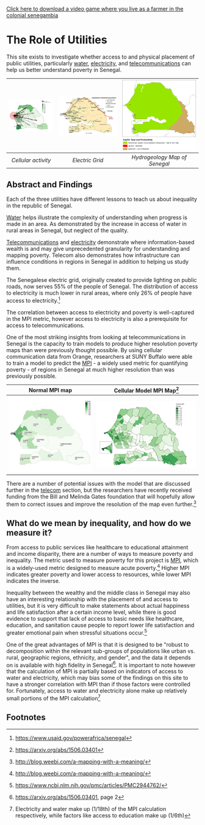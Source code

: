 [Click here to download a video game where you live as a farmer in the colonial senegambia](Resources/Senegambian_Trails.zip)

# The Role of Utilities
This site exists to investigate whether access to and physical placement of public utilities, particularly [water](water.md), [electricity](electricity.md), and [telecommunications](telecom.md) can help us better understand poverty in Senegal.

| ![Cellular Activity](./Resources/Telecom/Telecom_Maps/Poverty_and_Cell_Towers.png) | ![MPI map of Senegal](./Resources/Electricity/Senegal_Electric_Grid.jpg) | ![MPI map of Senegal](./Resources/Water/Senegal_Hydrogeology.png)|
|:--:|:--:|:--:|
| *Cellular activity* | *Electric Grid* | *Hydrogeology Map of Senegal* |

## Abstract and Findings
Each of the three utilities have different lessons to teach us about inequality in the republic of Senegal.

[Water](water.md) helps illustrate the complexity of understanding when progress is made in an area. As demonstrated by the increase in access of water in rural areas in Senegal, but neglect of the quality.

[Telecommunications](telecom.md) and [electricity](electricity.md) demonstrate where information-based wealth is and may give unprecedented granularity for understanding and mapping poverty. Telecom also demonstrates how infrastructure can influence conditions in regions in Senegal in addition to helping us study them.

The Senegalese electric grid, originally created to provide lighting on public roads, now serves 55% of the people of Senegal. The distribution of access to electricity is much lower in rural areas, where only 26% of people have access to electricity.[^0]

The correlation between access to electricity and poverty is well-captured in the MPI metric, however access to electricity is also a prerequisite for access to telecommunications.

One of the most striking insights from looking at telecommunications in Senegal is the capacity to train models to produce higher resolution poverty maps than were previously thought possible. By using cellular communication data from Orange, researchers at SUNY Buffalo were able to train a model to predict the [MPI](#what-do-we-mean-by-inequality-and-how-do-we-measure-it) - a widely used metric for quantifying poverty - of regions in Senegal at much higher resolution than was previously possible.

| Normal MPI map | Cellular Model MPI Map[^8] |
|:--:|:--:|
| ![MPI map of Senegal](./Resources/Livelihood_Zones/senegal_mpi_map.png)| ![Cellular poverty map](./Resources/Telecom/Telecom_Maps/High_Granularity_Poverty_Map.png) |

There are a number of potential issues with the model that are discussed further in the [telecom](telecom.md) section, but the researchers have recently received funding from the Bill and Melinda Gates foundation that will hopefully allow them to correct issues and improve the resolution of the map even further.[^12]

## What do we mean by inequality, and how do we measure it?
From access to public services like healthcare to educational attainment and income disparity, there are a number of ways to measure poverty and inequality. The metric used to measure poverty for this project is [MPI](https://en.wikipedia.org/wiki/Multidimensional_Poverty_Index), which is a widely-used metric designed to measure acute poverty.[^1] Higher MPI indicates greater poverty and lower access to resources, while lower MPI indicates the inverse.

Inequality between the wealthy and the middle class in Senegal may also have an interesting relationship with the placement of and access to utilities, but it is very difficult to make statements about actual happiness and life satisfaction after a certain income level, while there is good evidence to support that lack of access to basic needs like healthcare, education, and sanitation cause people to report lower life satisfaction and greater emotional pain when stressful situations occur.[^3]

One of the great advantages of MPI is that it is designed to be "robust to decomposition within the relevant sub-groups of populations like urban vs. rural, geographic regions, ethnicity, and gender", and the data it depends on is available with high fidelity in Senegal[^4]. It is important to note however that the calculation of MPI is partially based on indicators of access to water and electricity, which may bias some of the findings on this site to have a stronger correlation with MPI than if those factors were controlled for. Fortunately, access to water and electricity alone make up relatively small portions of the MPI calculation[^5]


## Footnotes
[^8]: https://arxiv.org/abs/1506.03401
[^12]: http://blog.weebi.com/a-mapping-with-a-meaning/
[^0]: https://www.usaid.gov/powerafrica/senegal
[^1]: http://blog.weebi.com/a-mapping-with-a-meaning/
[^2]: http://www.ophi.org.uk/wp-content/uploads/MPI_2011_Methodology_Note_4-11-2011_1500.pdf?cda6c1
[^3]: https://www.ncbi.nlm.nih.gov/pmc/articles/PMC2944762/
[^4]: https://arxiv.org/abs/1506.03401, page 2
[^5]: Electricity and water make up (1/18th) of the MPI calculation respectively, while factors like access to education make up (1/6th)

